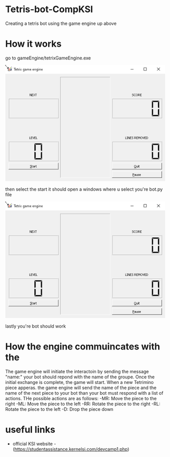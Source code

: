 # Tetris-bot-CompKSI
Creating a tetris bot using the game engine up above

# How it works 
go to gameEngine/tetrixGameEngine.exe

![TetrisEngine](./Pictures/TetrisEngine.png)

then select the start it should open a windows where u select you're bot.py file 

![Executable](./Pictures/TetrisEngine.png)

lastly you're bot should work

# How the engine commuincates with the 
The game engine will initiate the interactoin by sending the message "name:" your bot should repond with the name of the groupe.
Once the initial exchange is complete, the game will start. When a new Tetrimino piece apperas. the game engine will send the name of the piece and the name of the next piece to your bot than your bot must respond with a list of actions. THe possible actions are as follows:
-MR: Move the piece to the right
-ML: Move the piece to the left
-RR: Rotate the piece to the right
-RL: Rotate the piece to the left
-D: Drop the piece down


# useful links

- official KSI website - (https://studentassistance.kernelsi.com/devcamp1.php)